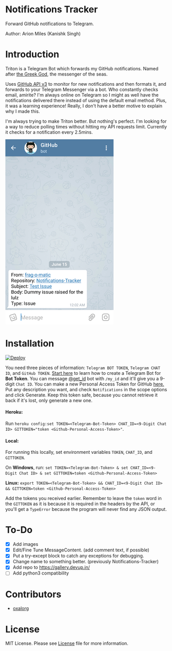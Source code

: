 # Notifications Tracker
Forward GitHub notifications to Telegram.

Author: Arion Miles (Kanishk Singh)

# Introduction

Triton is a Telegram Bot which forwards my GitHub notifications. Named after [the Greek God](https://en.wikipedia.org/wiki/Triton_(mythology)), the messenger of the seas.

Uses [GitHub API v3](https://developer.github.com/v3/) to monitor for new notifications and then formats it, and forwards to your Telegram Messenger via a bot. Who constantly checks email, amirite? I'm always online on Telegram so I might as well have the notifications delivered there instead of using the default email method. Plus, it was a learning experience! Really, I don't have a better motive to explain why I made this.

I'm always trying to make Triton better. But nothing's perfect. I'm looking for a way to reduce polling times without hitting my API requests limit. Currently it checks for a notification every 2.5mins.

![Screenshot](screenshot.png "Screenshot")

# Installation

[![Deploy](https://www.herokucdn.com/deploy/button.svg)](https://heroku.com/deploy)

You need three pieces of information: `Telegram BOT TOKEN`, `Telegram CHAT ID`, and `GitHub TOKEN`. [Start here](https://core.telegram.org/bots#3-how-do-i-create-a-bot) to learn how to create a Telegram Bot for **Bot Token**. You can message [@get_id](https://telegram.me/get_id_bot) bot with `/my_id` and it'll give you a 9-digit `Chat ID`. You can make a new Personal Access Token for GitHub [here.](https://github.com/settings/tokens/new) Put any description you want, and check `Notifications` in the scope options and click Generate. Keep this token safe, because you cannot retrieve it back if it's lost, only generate a new one.

#### Heroku:
Run `heroku config:set TOKEN=<Telegram-Bot-Token> CHAT_ID=<9-Digit Chat ID> GITTOKEN="token <Github-Personal-Access-Token>"`.

#### Local:
For running this locally, set environment variables `TOKEN`, `CHAT_ID`, and `GITTOKEN`.

On **Windows**, run: `set TOKEN=<Telegram-Bot-Token> & set CHAT_ID=<9-Digit Chat ID> & set GITTOKEN=token <Github-Personal-Access-Token>`

**Linux:** `export TOKEN=<Telegram-Bot-Token> && CHAT_ID=<9-Digit Chat ID> && GITTOKEN=token <Github-Personal-Access-Token>`

Add the tokens you received earlier. Remember to leave the `token` word in the `GITTOKEN` as it is because it is required in the headers by the API, or you'll get a `TypeError` because the program will never find any JSON output.

# To-Do
- [x] Add images
- [x] Edit/Fine Tune MessageContent. (add comment text, if possible)
- [x] Put a try-except block to catch any exceptions for debugging.
- [x] Change name to something better. (previously Notifications-Tracker)
- [x] Add repo to https://gallery.devup.in/
- [ ] Add python3 compatibility

# Contributors
 - [oxalorg](https://github.com/oxalorg)

# License
MIT License. Please see [License](LICENSE.md) file for more information.
